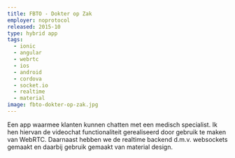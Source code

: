 ```yaml
---
title: FBTO - Dokter op Zak
employer: noprotocol
released: 2015-10
type: hybrid app
tags:
  - ionic
  - angular
  - webrtc
  - ios
  - android
  - cordova
  - socket.io
  - realtime
  - material
image: fbto-dokter-op-zak.jpg
---
```


Een app waarmee klanten kunnen chatten met een medisch specialist.
Ik hen hiervan de videochat functionaliteit gerealiseerd door gebruik te maken van WebRTC.
Daarnaast hebben we de realtime backend d.m.v. websockets gemaakt en daarbij gebruik gemaakt van material design.
